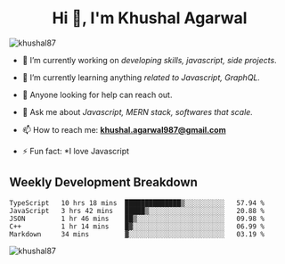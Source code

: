 <h1 align="center">Hi 👋, I'm Khushal Agarwal</h1>


<p align="left"> <img src="https://komarev.com/ghpvc/?username=khushal87&label=Profile Views&color=green&style=plastic" alt="khushal87" /> </p>

- 🔭 I’m currently working on *developing skills, javascript, side projects*.

- 🌱 I’m currently learning anything *related to Javascript, GraphQL.*

- 🤔 Anyone looking for help can reach out.

- 💬 Ask me about *Javascript, MERN stack, softwares that scale.*

- 📫 How to reach me: **khushal.agarwal987@gmail.com**

- ⚡ Fun fact: *I love Javascript 




## Weekly Development Breakdown
<!--START_SECTION:waka-->
```text
TypeScript   10 hrs 18 mins  ██████████████▒░░░░░░░░░░   57.94 % 
JavaScript   3 hrs 42 mins   █████▒░░░░░░░░░░░░░░░░░░░   20.88 % 
JSON         1 hr 46 mins    ██▒░░░░░░░░░░░░░░░░░░░░░░   09.98 % 
C++          1 hr 14 mins    █▓░░░░░░░░░░░░░░░░░░░░░░░   06.99 % 
Markdown     34 mins         ▓░░░░░░░░░░░░░░░░░░░░░░░░   03.19 % 
```
<!--END_SECTION:waka-->
<p><img align="center" src="https://github-readme-stats.vercel.app/api?username=khushal87&count_private=true&show_icons=true" alt="khushal87"/></p>
